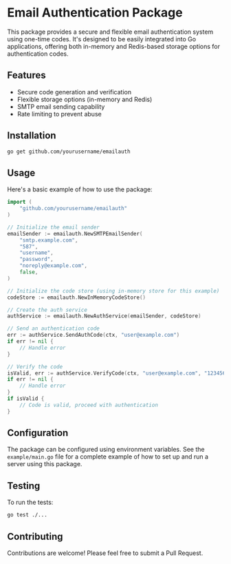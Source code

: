 # Email Authentication Package

This package provides a secure and flexible email authentication system using one-time codes. It's designed to be easily integrated into Go applications, offering both in-memory and Redis-based storage options for authentication codes.

## Features

- Secure code generation and verification
- Flexible storage options (in-memory and Redis)
- SMTP email sending capability
- Rate limiting to prevent abuse

## Installation

```bash
go get github.com/yourusername/emailauth
```

## Usage

Here's a basic example of how to use the package:

```go
import (
    "github.com/yourusername/emailauth"
)

// Initialize the email sender
emailSender := emailauth.NewSMTPEmailSender(
    "smtp.example.com",
    "587",
    "username",
    "password",
    "noreply@example.com",
    false,
)

// Initialize the code store (using in-memory store for this example)
codeStore := emailauth.NewInMemoryCodeStore()

// Create the auth service
authService := emailauth.NewAuthService(emailSender, codeStore)

// Send an authentication code
err := authService.SendAuthCode(ctx, "user@example.com")
if err != nil {
    // Handle error
}

// Verify the code
isValid, err := authService.VerifyCode(ctx, "user@example.com", "123456")
if err != nil {
    // Handle error
}
if isValid {
    // Code is valid, proceed with authentication
}
```

## Configuration

The package can be configured using environment variables. See the `example/main.go` file for a complete example of how to set up and run a server using this package.

## Testing

To run the tests:

```bash
go test ./...
```

## Contributing

Contributions are welcome! Please feel free to submit a Pull Request.

